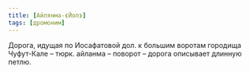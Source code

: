 ```yaml
---
title: [Айлянма-❮Йол❯]
tags: [дромоним]
---
```


Дорога, идущая по Иосафатовой дол. к большим воротам городища Чуфут-Кале – тюрк.
айланма – поворот – дорога описывает длинную петлю.
